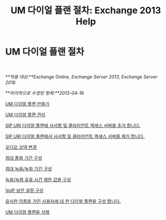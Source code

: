 ﻿---
title: 'UM 다이얼 플랜 절차: Exchange 2013 Help'
TOCTitle: UM 다이얼 플랜 절차
ms:assetid: 1bda77c8-c4e2-4ae0-a001-76ae029bf843
ms:mtpsurl: https://technet.microsoft.com/ko-kr/library/JJ822152(v=EXCHG.150)
ms:contentKeyID: 50555952
ms.date: 05/22/2018
mtps_version: v=EXCHG.150
ms.translationtype: MT
---

# UM 다이얼 플랜 절차

 

_**적용 대상:**Exchange Online, Exchange Server 2013, Exchange Server 2016_

_**마지막으로 수정된 항목:**2013-04-16_

[UM 다이얼 플랜 만들기](create-a-um-dial-plan-exchange-2013-help.md)

[UM 다이얼 플랜 관리](manage-a-um-dial-plan-exchange-2013-help.md)

[SIP URI 다이얼 플랜에 사서함 및 클라이언트 액세스 서버를 추가 합니다.](add-mailbox-and-client-access-servers-to-a-sip-uri-dial-plan-exchange-2013-help.md)

[SIP URI 다이얼 플랜에서 사서함 및 클라이언트 액세스 서버를 제거 합니다.](remove-mailbox-and-client-access-servers-from-a-sip-uri-dial-plan-exchange-2013-help.md)

[오디오 코덱 변경](change-the-audio-codec-exchange-2013-help.md)

[최대 통화 기간 구성](configure-the-maximum-call-duration-exchange-2013-help.md)

[최대 녹음/녹화 기간 구성](configure-the-maximum-recording-duration-exchange-2013-help.md)

[녹음/녹화 유휴 시간 제한 값을 구성](configure-the-recording-idle-time-out-value-exchange-2013-help.md)

[VoIP 보안 설정 구성](configure-the-voip-security-setting-exchange-2013-help.md)

[유사한 이름을 가진 사용자에 대 한 다이얼 플랜을 구성 합니다.](configure-a-dial-plan-for-users-who-have-similar-names-exchange-2013-help.md)

[UM 다이얼 플랜을 삭제](delete-a-um-dial-plan-exchange-2013-help.md)


